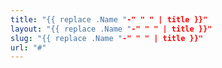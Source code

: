 ```yaml
---
title: "{{ replace .Name "-" " " | title }}"
layout: "{{ replace .Name "-" " " | title }}"
slug: "{{ replace .Name "-" " " | title }}"
url: "#"
---
```

